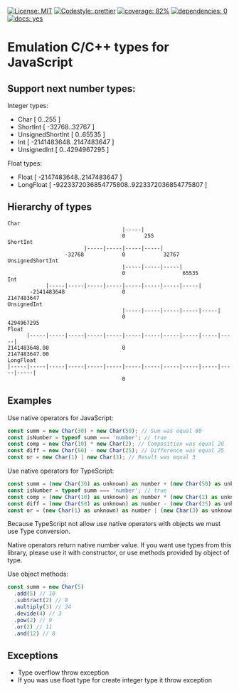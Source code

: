 [![License: MIT](https://img.shields.io/badge/License-MIT-yellow)](https://opensource.org/licenses/MIT)
[![Codestyle: prettier](https://img.shields.io/badge/codestyle-prettier-green)](https://github.com/prettier/prettier)
[![coverage: 82%](https://img.shields.io/badge/coverage-82%25-green)](https://github.com/Code-of-Power/js-cpp-types#coverage)
[![dependencies: 0](https://img.shields.io/badge/dependencies-0-brightgreen)](https://github.com/Code-of-Power/js-cpp-types#dependencies)
[![docs: yes](https://img.shields.io/badge/docs-yes-brightgreen)](https://github.com/Code-of-Power/js-cpp-types#docs)

# Emulation C/C++ types for JavaScript

## Support next number types:

Integer types:
* Char [ 0..255 ]
* ShortInt [ -32768..32767 ]
* UnsignedShortInt [ 0..65535 ]
* Int [ -2141483648..2147483647 ]
* UnsignedInt [ 0..4294967295 ]

Float types:
* Float [ -2147483648..2147483647 ]
* LongFloat [ -9223372036854775808..9223372036854775807 ]

## Hierarchy of types

```
Char
                                    |-----|
                                    0      255
ShortInt
                        |-----|-----|-----|-----|
                  -32768            0            32767
UnsignedShortInt
                                    |-----|-----|-----|
                                    0                  65535
Int
            |-----|-----|-----|-----|-----|-----|-----|-----|
       -2141483648                  0                        2147483647
UnsignedInt
                                    |-----|-----|-----|-----|-----|
                                    0                              4294967295
Float
      |-----|-----|-----|-----|-----|-----|-----|-----|-----|-----|-----|
2141483648.00                       0                                    2147483647.00
LongFloat
|-----|-----|-----|-----|-----|-----|-----|-----|-----|-----|-----|-----|-----|
                                    0
```

## Examples

Use native operators for JavaScript:

```javascript
const summ = new Char(30) + new Char(50); // Sum was equal 80
const isNumber = typeof summ === 'number'; // true
const comp = new Char(10) * new Char(2); // Composition was equal 20
const diff = new Char(50) - new Char(25); // Difference was equal 25
const or = new Char(1) | new Char(3); // Result was equal 3
```

Use native operators for TypeScript:

```javascript
const summ = (new Char(30) as unknown) as number + (new Char(50) as unknown) as number; // Sum was equal 80
const isNumber = typeof summ === 'number'; // true
const comp = (new Char(10) as unknown) as number * (new Char(2) as unknown) as number; // Composition was equal 20
const diff = (new Char(50) as unknown) as number - (new Char(25) as unknown) as number; // Difference was equal 25
const or = (new Char(1) as unknown) as number | (new Char(3) as unknown) as number; // Result was equal 3
```

Because TypeScript not allow use native operators with objects we must use Type conversion.

Native operators return native number value.
If you want use types from this library, please use it with constructor, or use methods provided by object of type.

Use object methods:

```typescript
const summ = new Char(5)
  .add(5) // 10
  .subtract(2) // 8
  .multiply(3) // 24
  .devide(4) // 3
  .pow(2) // 9
  .or(2) // 11
  .and(12) // 8
```

## Exceptions

* Type overflow throw exception
* If you was use float type for create integer type it throw exception
